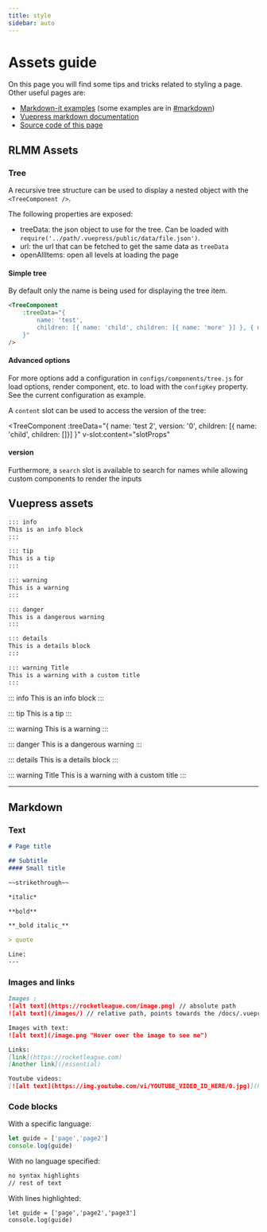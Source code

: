 ```yaml
---
title: style
sidebar: auto
---
```

# Assets guide

On this page you will find some tips and tricks related to styling a page. Other useful pages are:

- [Markdown-it examples](https://markdown-it.github.io/) (some examples are in [#markdown](#markdown))
- [Vuepress markdown documentation](https://vuepress.vuejs.org/guide/markdown.html)
- [Source code of this page](https://github.com/RocketLeagueMapmaking/RL-docs/blob/master/docs/assets.md)

## RLMM Assets

### Tree

A recursive tree structure can be used to display a nested object with the `<TreeComponent />`.

The following properties are exposed:

- treeData: the json object to use for the tree. Can be loaded with `require('../path/.vuepress/public/data/file.json')`.
- url: the url that can be fetched to get the same data as `treeData`
- openAllItems: open all levels at loading the page

#### Simple tree

By default only the name is being used for displaying the tree item.

```md
<TreeComponent
    :treeData="{
        name: 'test',
        children: [{ name: 'child', children: [{ name: 'more' }] }, { name: 'child 2'}]
    }"
/>
```

<TreeComponent
    :treeData="{
        name: 'test',
        children: [{ name: 'child', children: [{ name: 'more' }] }, { name: 'child 2'}]
    }"
/>

#### Advanced options

For more options add a configuration in `configs/components/tree.js` for load options, render component, etc. to load with the `configKey` property. See the current configuration as example.

A `content` slot can be used to access the version of the tree:

<TreeComponent
    :treeData="{
        name: 'test 2',
        version: '0',
        children: [{ name: 'child', children: []}]
    }"
    v-slot:content="slotProps"
>

#### version <Badge :text="slotProps.version" />

</TreeComponent>

Furthermore, a `search` slot is available to search for names while allowing custom components to render the inputs

## Vuepress assets

```md
::: info
This is an info block
:::

::: tip
This is a tip
:::

::: warning
This is a warning
:::

::: danger
This is a dangerous warning
:::

::: details
This is a details block
:::

::: warning Title
This is a warning with a custom title
:::
````

::: info
This is an info block
:::

::: tip
This is a tip
:::

::: warning
This is a warning
:::

::: danger
This is a dangerous warning
:::

::: details
This is a details block
:::

::: warning Title
This is a warning with a custom title
:::

---

## Markdown

### Text

```md
# Page title

## Subtitle
#### Small title
```

```md
~~strikethrough~~

*italic*

**bold**

**_bold italic_**

> quote

Line:
---

```

### Images and links

```md
Images :
![alt text](https://rocketleague.com/image.png) // absolute path
![alt text](/images/) // relative path, points towards the /docs/.vuepress/public/images/ folder

Images with text:
![alt text](/image.png "Hover over the image to see me")

Links:
[link](https://rocketleague.com)
[Another link](/essential)

Youtube videos:
[![alt text](https://img.youtube.com/vi/YOUTUBE_VIDEO_ID_HERE/0.jpg)](https://www.youtube.com/watch?v=YOUTUBE_VIDEO_ID_HERE)
```

### Code blocks

With a specific language:

```javascript
let guide = ['page','page2']
console.log(guide)
```

With no language specified:

```txt
no syntax highlights
// rest of text
```

With lines highlighted:

```javascript{1}
let guide = ['page','page2','page3']
console.log(guide)
```
